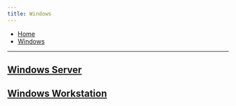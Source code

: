 ```yaml
---
title: Windows
---
```


<nav class="breadcrumb is-medium" aria-label="breadcrumbs">
  <ul>
    <li><a href="/"><span class="icon is-small"><i class="fa fa-home"></i></span>Home<span></span></a></li>
    <li><a href="#"><span class="icon is-small"><i class="fa fa-windows"></i></span><span>Windows</span></a></li>
  </ul>
</nav>

---

## [Windows Server](/windows/windows-server)
## [Windows Workstation](/windows/windows-workstation)
